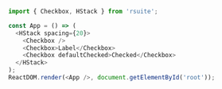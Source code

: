 <!--start-code-->

```js
import { Checkbox, HStack } from 'rsuite';

const App = () => (
  <HStack spacing={20}>
    <Checkbox />
    <Checkbox>Label</Checkbox>
    <Checkbox defaultChecked>Checked</Checkbox>
  </HStack>
);
ReactDOM.render(<App />, document.getElementById('root'));
```

<!--end-code-->
